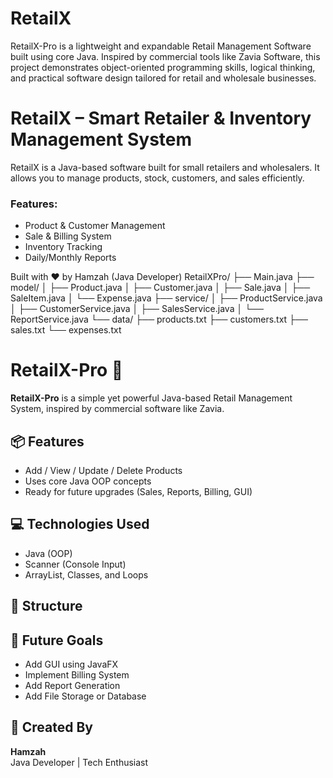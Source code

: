 # RetailX
RetailX-Pro is a lightweight and expandable Retail Management Software built using core Java. Inspired by commercial tools like Zavia Software, this project demonstrates object-oriented programming skills, logical thinking, and practical software design tailored for retail and wholesale businesses.
# RetailX – Smart Retailer & Inventory Management System

RetailX is a Java-based software built for small retailers and wholesalers. 
It allows you to manage products, stock, customers, and sales efficiently.

### Features:
- Product & Customer Management
- Sale & Billing System
- Inventory Tracking
- Daily/Monthly Reports

Built with ❤️ by Hamzah (Java Developer)
RetailXPro/
├── Main.java
├── model/
│   ├── Product.java
│   ├── Customer.java
│   ├── Sale.java
│   ├── SaleItem.java
│   └── Expense.java
├── service/
│   ├── ProductService.java
│   ├── CustomerService.java
│   ├── SalesService.java
│   └── ReportService.java
└── data/
    ├── products.txt
    ├── customers.txt
    ├── sales.txt
    └── expenses.txt
# RetailX-Pro 🛒

**RetailX-Pro** is a simple yet powerful Java-based Retail Management System, inspired by commercial software like Zavia.

## 📦 Features

- Add / View / Update / Delete Products
- Uses core Java OOP concepts
- Ready for future upgrades (Sales, Reports, Billing, GUI)

## 💻 Technologies Used

- Java (OOP)
- Scanner (Console Input)
- ArrayList, Classes, and Loops

## 📂 Structure


## 🧠 Future Goals

- Add GUI using JavaFX
- Implement Billing System
- Add Report Generation
- Add File Storage or Database

## 🚀 Created By

**Hamzah**  
Java Developer | Tech Enthusiast  
